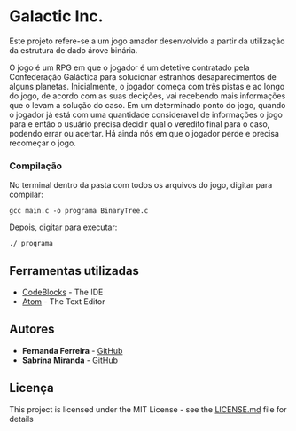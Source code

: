 # Galactic Inc.

Este projeto refere-se a um jogo amador desenvolvido a partir da utilização da estrutura de dado árove binária.

O jogo é um RPG em que o jogador é um detetive contratado pela Confederação Galáctica para solucionar estranhos desaparecimentos de alguns planetas. Inicialmente, o jogador começa com três pistas e ao longo do jogo, de acordo com as suas decições, vai recebendo mais informações que o levam a solução do caso. Em um determinado ponto do jogo, quando o jogador já está com uma quantidade consideravel de informações o jogo para e então o usuário precisa decidir qual o veredito final para o caso, podendo errar ou acertar. Há ainda nós em que o jogador perde e precisa recomeçar o jogo.


### Compilação
No terminal dentro da pasta com todos os arquivos do jogo, digitar para compilar:
```
gcc main.c -o programa BinaryTree.c
```
Depois, digitar para executar:
```
./ programa
```

## Ferramentas utilizadas

* [CodeBlocks](http://blablabla/) - The IDE
* [Atom](https://blablabla/) - The Text Editor

## Autores

* **Fernanda Ferreira**  - [GitHub](https://github.com/fer-ferreira)
* **Sabrina Miranda**  - [GitHub](https://github.com/Darknenblack)

## Licença

This project is licensed under the MIT License - see the [LICENSE.md](LICENSE.md) file for details
